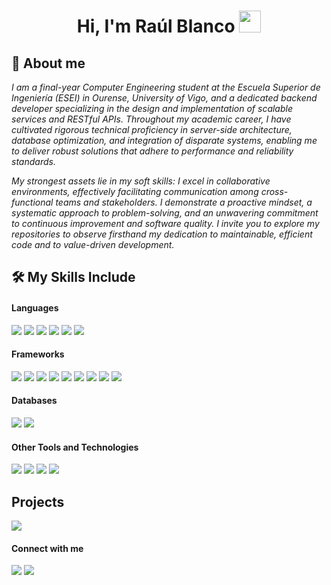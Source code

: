 <h1 align="center"><b>Hi, I'm Raúl Blanco </b><img src="https://media.giphy.com/media/hvRJCLFzcasrR4ia7z/giphy.gif" width="35"></h1>

<h2>💭​ About me</h2>
<span align="left"> 
 <p><i>I am a final-year Computer Engineering student at the Escuela Superior de Ingeniería (ESEI) in Ourense, University of Vigo, and a dedicated backend developer specializing in the design and implementation of scalable services and RESTful APIs. Throughout my academic career, I have cultivated rigorous technical proficiency in server-side architecture, database optimization, and integration of disparate systems, enabling me to deliver robust solutions that adhere to performance and reliability standards.

My strongest assets lie in my soft skills: I excel in collaborative environments, effectively facilitating communication among cross-functional teams and stakeholders. I demonstrate a proactive mindset, a systematic approach to problem-solving, and an unwavering commitment to continuous improvement and software quality. I invite you to explore my repositories to observe firsthand my dedication to maintainable, efficient code and to value-driven development.</i></p>
</span>


<h2>🛠️ My Skills Include</h2>

<h4> Languages </h4>
<span> 
  <img src="https://img.shields.io/badge/Java-ED8B00?style=for-the-badge&logo=java&logoColor=white">
  <img src="https://img.shields.io/badge/HTML5-E34F26?style=for-the-badge&logo=html5&logoColor=white">
  <img src="https://img.shields.io/badge/CSS3-1572B6?style=for-the-badge&logo=css3&logoColor=white">
  <img src="https://img.shields.io/badge/JavaScript-F7DF1E?style=for-the-badge&logo=javascript&logoColor=black">
  <img src="https://img.shields.io/badge/python-3670A0?style=for-the-badge&logo=python&logoColor=ffdd54">
  <img src="https://img.shields.io/badge/C-00599C?style=for-the-badge&logo=c&logoColor=white">
</span>

<h4> Frameworks </h4>
<span>
  <img src="https://img.shields.io/badge/spring-%236DB33F.svg?style=for-the-badge&logo=spring&logoColor=white">
  <img src="https://img.shields.io/badge/react-%2320232a.svg?style=for-the-badge&logo=react&logoColor=%2361DAFB">
  <img src="https://img.shields.io/badge/tailwindcss-%2338B2AC.svg?style=for-the-badge&logo=tailwind-css&logoColor=white">
  <img src="https://img.shields.io/badge/Thymeleaf-%23005C0F.svg?style=for-the-badge&logo=Thymeleaf&logoColor=white">
  <img src="https://img.shields.io/badge/vite-%23646CFF.svg?style=for-the-badge&logo=vite&logoColor=white">
  <img src="https://img.shields.io/badge/Streamlit-%23FE4B4B.svg?style=for-the-badge&logo=streamlit&logoColor=white">
  <img src="https://img.shields.io/badge/JWT-black?style=for-the-badge&logo=JSON%20web%20tokens">
  <img src="https://img.shields.io/badge/FastAPI-005571?style=for-the-badge&logo=fastapi">
  <img src="https://img.shields.io/badge/Bootstrap-563D7C?style=for-the-badge&logo=bootstrap&logoColor=white">
</span>

<h4> Databases </h4>
<span>
  <img src="https://img.shields.io/badge/postgres-%23316192.svg?style=for-the-badge&logo=postgresql&logoColor=white">
  <img src="https://img.shields.io/badge/MySQL-00000F?style=for-the-badge&logo=mysql&logoColor=white">
</span>

<!--<h4> IDE </h4>
<span>
<img src="https://img.shields.io/badge/IntelliJIDEA-000000.svg?style=for-the-badge&logo=intellij-idea&logoColor=white">
<img src="https://img.shields.io/badge/Visual_Studio_Code-0078D4?style=for-the-badge&logo=visual%20studio%20code&logoColor=white">-->


<h4> Other Tools and Technologies </h4>
<span>
  <img src="https://img.shields.io/badge/Git-F05032?style=for-the-badge&logo=git&logoColor=white">
  <img src="https://img.shields.io/badge/-Swagger-%23Clojure?style=for-the-badge&logo=swagger&logoColor=white">
  <img src="https://img.shields.io/badge/apache%20tomcat-%23F8DC75.svg?style=for-the-badge&logo=apache-tomcat&logoColor=black">  
  <img src="https://img.shields.io/badge/chatGPT-74aa9c?style=for-the-badge&logo=openai&logoColor=white">
</span>

## Projects

<a href="https://github.com/raulblancoo/CompayRest">
  <img align="center"
       src="https://github-readme-stats.vercel.app/api/pin/?username=raulblancoo&repo=CompayRest&theme=merko&cache_seconds=0" />
</a>

<h4> Connect with me </h4>

<p>
<a href="https://www.linkedin.com/in/ra%C3%BAl-blanco-garrido-22984b35b/"><img src="https://img.shields.io/badge/linkedin-%230077B5.svg?style=for-the-badge&logo=linkedin&logoColor=white"/></a>
<a href="mailto:raulblancogarrido@gmail.com"><img src="https://img.shields.io/badge/-raulblancogarrido@gmail.com-D14836?style=for-the-badge&logo=Gmail&logoColor=white"/></a>
</p>

